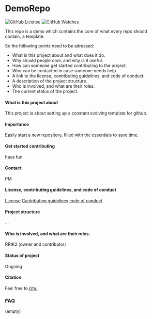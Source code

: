 # DemoRepo

[![GitHub License](https://img.shields.io/github/license/Rrtk2/DemoRepo)](https://github.com/Rrtk2/DemoRepo/blob/master/LICENSE.md) [![GitHub Watches](https://img.shields.io/github/watchers/Rrtk2/DemoRepo.svg?style=social&label=Watch&maxAge=2592000)](https://github.com/Rrtk2/DemoRepo/watchers)


This repo is a demo which contains the core of what every repo should contain, a template.

So the following points need to be adressed:
- What is this project about and what does it do.
- Why should people care, and why is it useful.
- How can someone get started contributing to the project.
- Who can be contacted in case someone needs help.
- A link to the license, contributing guidelines, and code of conduct.
- A description of the project structure.
- Who is involved, and what are their roles.
- The current status of the project.

#### What is this project about
This project is about setting up a constant evolving template for github.

#### Importance
Easily start a new repository, filled with the essentials to save time.

#### Get started contributing
have fun

#### Contact
PM

#### License, contributing guidelines, and code of conduct
[License](/LICENSE.md) 
[Contributing guidelines](/CONTRIBUTING.md) 
[code of conduct](/CODE_OF_CONDUCT.md) 

#### Project structure
...

#### Who is involved, and what are their roles.
RRtK2 (owner and contributor)

#### Status of project
Ongoing

#### Citation
Feel free to [cite.](/CITATION.cff) 

### FAQ
(empty)
